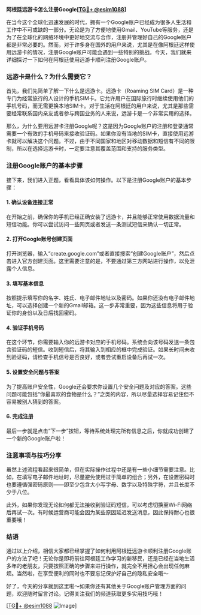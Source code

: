 **阿根廷远游卡怎么注册Google[[TG💪+ @esim1088](https://t.me/s/esim1088)]**

在当今这个全球化迅速发展的时代，拥有一个Google账户已经成为很多人生活和工作中不可或缺的一部分。无论是为了方便地使用Gmail、YouTube等服务，还是为了在全球化的网络环境中更好地交流与合作，注册并管理好自己的Google账户都是非常必要的。然而，对于许多身在国外的用户来说，尤其是在像阿根廷这样使用远游卡的情况，注册Google账户可能会遇到一些特别的挑战。今天，我们就来详细探讨一下如何在阿根廷使用远游卡顺利注册Google账户。

### 远游卡是什么？为什么需要它？

首先，我们先简单了解一下什么是远游卡。远游卡（Roaming SIM Card）是一种专门为经常旅行的人设计的手机SIM卡。它允许用户在国际旅行时继续使用他们的手机号码，而无需更换本地SIM卡。对于生活在阿根廷的用户来说，尤其是那些需要经常联系国内亲友或者参与跨国业务的人来说，远游卡是一个非常实用的选择。

那么，为什么要用远游卡注册Google呢？这是因为Google账户的注册和登录通常需要一个有效的手机号码来接收验证码。如果你没有当地的SIM卡，直接使用远游卡就可以解决这个问题。不过，由于不同国家和地区对移动数据和短信有不同的限制，所以在选择远游卡时，一定要注意其覆盖范围和支持的服务类型。

### 注册Google账户的基本步骤

接下来，我们进入正题，看看具体该如何操作。以下是注册Google账户的基本步骤：

#### 1. 确认设备连接正常
在开始之前，确保你的手机已经正确安装了远游卡，并且能够正常使用数据流量和短信功能。你可以尝试访问一些网页或者发送一条测试短信来确认一切正常。

#### 2. 打开Google账号创建页面
打开浏览器，输入“create.google.com”或者直接搜索“创建Google账户”，然后点击进入官方创建页面。这里需要注意的是，不要通过第三方网站进行操作，以免泄露个人信息。

#### 3. 填写基本信息
按照提示填写你的名字、姓氏、电子邮件地址以及密码。如果你还没有电子邮件地址，可以选择创建一个新的Gmail邮箱。这一步非常重要，因为这些信息将用于验证你的身份以及日后找回密码。

#### 4. 验证手机号码
在这个环节，你需要输入你的远游卡对应的手机号码。系统会向该号码发送一条包含验证码的短信。收到短信后，将其输入到相应的框中完成验证。如果长时间未收到验证码，请检查手机信号是否良好，或者尝试重启设备后再试一次。

#### 5. 设置安全问题与答案
为了提高账户安全性，Google还会要求你设置几个安全问题及对应的答案。这些问题可能包括“你最喜欢的食物是什么？”之类的内容，所以尽量选择容易记住但不容易被别人猜到的答案。

#### 6. 完成注册
最后一步就是点击“下一步”按钮，等待系统处理完所有信息之后，你就成功创建了一个新的Google账户啦！

### 注意事项与技巧分享

虽然上述流程看起来很简单，但在实际操作过程中还是有一些小细节需要注意。比如，在填写电子邮件地址时，尽量避免使用过于简单的组合；另外，在设置密码时也要遵循强密码原则——即至少包含大小写字母、数字以及特殊字符，并且长度不少于八位。

此外，如果你发现无论如何都无法接收到验证码短信，可以考虑切换至Wi-Fi网络后再试一次。有时候运营商可能会因为某些原因延迟发送消息，因此保持耐心也很重要哦！

### 结语

通过以上介绍，相信大家都已经掌握了如何利用阿根廷远游卡顺利注册Google账户的方法了吧！无论你是即将前往阿根廷工作学习的新移民，还是已经在当地生活多年的老朋友，只要按照正确的步骤来进行操作，就完全不用担心会出现任何麻烦。当然啦，在享受便利的同时也不要忘记保护好自己的隐私安全哦～

好了，今天的分享就到这里啦～如果你还有其他关于Google账户管理方面的问题，欢迎随时留言讨论。记得关注我们的频道获取更多实用技巧哦！

[[TG💪+ @esim1088](https://t.me/s/esim1088) ![Image](https://i.postimg.cc/4NQfJmqS/Snipaste-2025-05-13-00-14-12.png)]